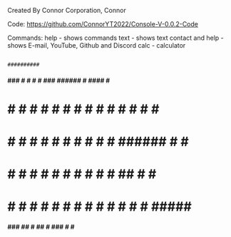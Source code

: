 Created By Connor Corporation, Connor

Code: https://github.com/ConnorYT2022/Console-V-0.0.2-Code

Commands:
help - shows commands
text - shows text
contact and help - shows E-mail, YouTube, Github and Discord
calc - calculator

                                                                                                                                                ##########
  ####            ###              #            #           #        #            ###            ######         #   ####     #   #
#                   #        #           #          # #         #       # #        #        #        #             #      #   #                   #
#                   #        #           #        #  #          #      #  #        #        #        ######        #   #                    #
#                   #        #           #     #     #          #     #   #        #        #        ##                  #   #                    #
#                   #        #           #  #        #          #   #     #        #        #        #   #                #  #####         #
  ####            ###             ##          #           ##        #          ###           #      #              ###########

